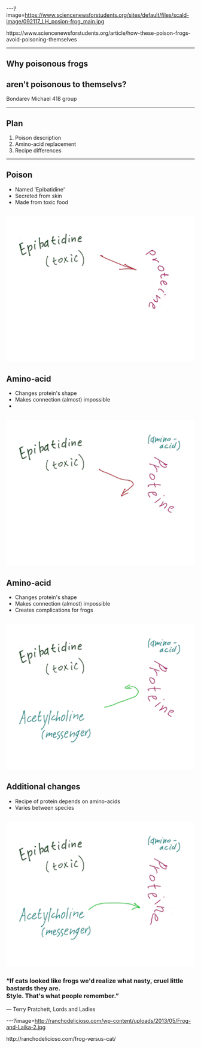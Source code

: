 ---?image=https://www.sciencenewsforstudents.org/sites/default/files/scald-image/092117_LH_posion-frog_main.jpg
<div class=comment>
https://www.sciencenewsforstudents.org/article/how-these-poison-frogs-avoid-poisoning-themselves
</div>

---

## Why poisonous frogs
## aren't poisonous to themselvs?
<div class=rcolumn>
Bondarev Michael  
418 group
</div>

---

## Plan

1. Poison description
2. Amino-acid replacement
3. Recipe differences

---

## Poison

 - Named 'Epibatidine'
 - Secreted from skin
 - Made from toxic food

![](1.png)
---

## Amino-acid

 - Changes protein's shape
 - Makes connection (almost) impossible
 -  

![](2.png)
---
## Amino-acid

 - Changes protein's shape
 - Makes connection (almost) impossible
 - Creates complications for frogs

![](3.png)
---

## Additional changes

 - Recipe of protein depends on amino-acids
 - Varies between species

![](4.png)
---


### “If cats looked like frogs we'd realize what nasty, cruel little bastards they are. <br>Style. That's what people remember.”
― Terry Pratchett, Lords and Ladies

---?image=http://ranchodelicioso.com/wp-content/uploads/2013/05/Frog-and-Laika-2.jpg
<div class=comment>
http://ranchodelicioso.com/frog-versus-cat/
</div>
